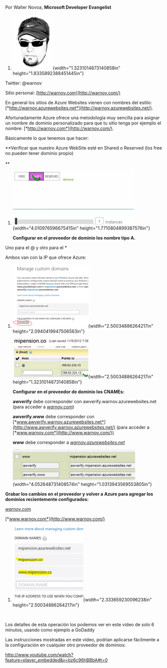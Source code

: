 Por Walter Novoa, **Microsoft Developer Evangelist**

1.  ![](./media/media/image1.png){width="1.3231014873140858in"
    height="1.8335892388451445in"}

Twitter: @warnov

Sitio personal: [http://warnov.com](http://warnov.com/)

En general los sitios de Azure Websites vienen con nombres del estilo:
[*http://warnov.azurewebsites.net*](http://warnov.azurewebsites.net/).

Afortunadamente Azure ofrece una metodología muy sencilla para asignar
un nombre de dominio personalizado para que tu sitio tenga por ejemplo
el nombre: [*http://warnov.com*](http://warnov.com/).

Básicamente lo que tenemos que hacer:

**Verificar que nuestro Azure WebSite esté en Shared o Reserved (los
free no pueden tener dominio propio)\
\
**

1.  ![](./media/media/image2.png){width="4.010976596675415in"
    height="1.7710804899387576in"}

    **Configurar en el proveedor de dominio los nombre tipo A.**

Uno para el @ y otro para el \*

Ambos van con la IP que ofrece Azure:

1.  ![](./media/media/image3.png){width="2.50034886264217in"
    height="2.0940419947506563in"}

    ![](./media/media/image4.png){width="2.50034886264217in"
    height="1.3231014873140858in"}

    **Configurar en el proveedor de dominio los CNAMEs:**

    **awverify** debe corresponder con awverify.warnov.azurewebsites.net
    (para acceder a [*warnov.com*](http://warnov.com/))

    **awverify.www** debe corresponder con
    [*www.awverify.warnov.azurewebsites.net*](http://www.awverify.warnov.azurewebsites.net/)
    (para acceder a [*www.warnov.com*](http://www.warnov.com/))

    **www** debe corresponder a
    [*warnov.azurewebsites.net*](http://warnov.azurewebsites.net/)

    ![](./media/media/image5.png){width="4.052648731408574in"
    height="1.0313943569553805in"}

**Grabar los cambios en el proveedor y volver a** **Azure para agregar
los dominios recientemente configurados:**

[*warnov.com*](http://warnov.com/)

[*www.warnov.com*](http://www.warnov.com/)

1.  ![](./media/media/image6.png){width="2.333659230096238in"
    height="2.50034886264217in"}

 

Los detalles de esta operación los podemos ver en este video de solo 6
minutos, usando como ejemplo a GoDaddy

Las instrucciones mostradas en este video, podrían aplicarse fácilmente
a la configuración en cualquier otro proveedor de dominios:

<http://www.youtube.com/watch?feature=player_embedded&v=bz6c96hBBbA#t=0>
